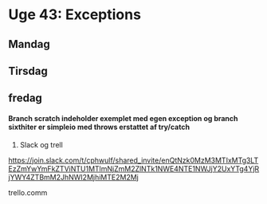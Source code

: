 # Uge 43:  Exceptions
## Mandag 
## Tirsdag 
## fredag 
#### Branch scratch indeholder exemplet med egen exception og branch sixthiter er simpleio med throws erstattet af try/catch


1) Slack og trell

https://join.slack.com/t/cphwulf/shared_invite/enQtNzk0MzM3MTIxMTg3LTEzZmYwYmFkZTViNTU1MTlmNjZmM2ZlNTk1NWE4NTE1NWJjY2UxYTg4YjRjYWY4ZTBmM2JhNWI2MjhiMTE2M2Mj

trello.comm


